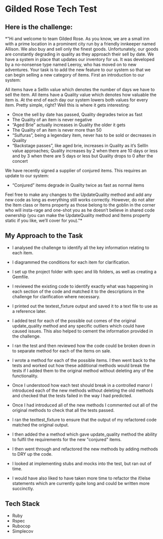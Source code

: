 # Gilded Rose Tech Test

## Here is the challenge:

*"Hi and welcome to team Gilded Rose. As you know, we are a small inn with a prime location in a prominent city run by a friendly innkeeper named Allison. We also buy and sell only the finest goods. Unfortunately, our goods are constantly degrading in quality as they approach their sell by date. We have a system in place that updates our inventory for us. It was developed by a no-nonsense type named Leeroy, who has moved on to new adventures. Your task is to add the new feature to our system so that we can begin selling a new category of items. First an introduction to our system:

All items have a SellIn value which denotes the number of days we have to sell the item. All items have a Quality value which denotes how valuable the item is. At the end of each day our system lowers both values for every item. Pretty simple, right? Well this is where it gets interesting:

- Once the sell by date has passed, Quality degrades twice as fast
- The Quality of an item is never negative
- “Aged Brie” actually increases in Quality the older it gets
- The Quality of an item is never more than 50
- “Sulfuras”, being a legendary item, never has to be sold or decreases in Quality
- “Backstage passes”, like aged brie, increases in Quality as it’s SellIn value approaches; Quality increases by 2 when there are 10 days or less and by 3 when there are 5 days or less but Quality drops to 0 after the concert

We have recently signed a supplier of conjured items. This requires an update to our system:

* “Conjured” items degrade in Quality twice as fast as normal items

Feel free to make any changes to the UpdateQuality method and add any new code as long as everything still works correctly. However, do not alter the Item class or Items property as those belong to the goblin in the corner who will insta-rage and one-shot you as he doesn’t believe in shared code ownership (you can make the UpdateQuality method and Items property static if you like, we’ll cover for you)."*

## My Approach to the Task

* I analysed the challenge to identify all the key information relating to each item.

* I diagrammed the conditions for each item for clarification.

* I set up the project folder with spec and lib folders, as well as creating a Gemfile.

* I reviewed the existing code to identify exactly what was happening in each section of the code and matched it to the descriptions in the challenge for clarification where necessary.

* I printed out the textest_fixture output and saved it to a text file to use as a reference later.

* I added test for each of the possible out comes of the original update_quality method and any specific outliers which could have caused issues. This also helped to cement the information provided in the challenge.

* I ran the test and then reviewed how the code could be broken down in to separate method for each of the items on sale.

* I wrote a method for each of the possible items. I then went back to the tests and worked out how these additional methods would break the tests if I added them to the original method without deleting any of the functionality.

* Once I understood how each test should break in a controlled manor I introduced each of the new methods without deleting the old methods and checked that the tests failed in the way I had predicted.

* Once I had introduced all of the new methods I commented out all of the original methods to check that all the tests passed.  

* I ran the texttest_fixture to ensure that the output of my refactored code matched the original output. 

* I then added the a method which gave update_quality method the ability to fulfil the requirements for the new "conjured" items.

* I then went through and refactored the new methods by adding methods to DRY up the code.

* I looked at implementing stubs and mocks into the test, but ran out of time.

* I would have also liked to have taken more time to refactor the if/else statements which are currently quite long and could be written more succinctly.

## Tech Stack

* Ruby
* Rspec
* Rubocop
* Simplecov
